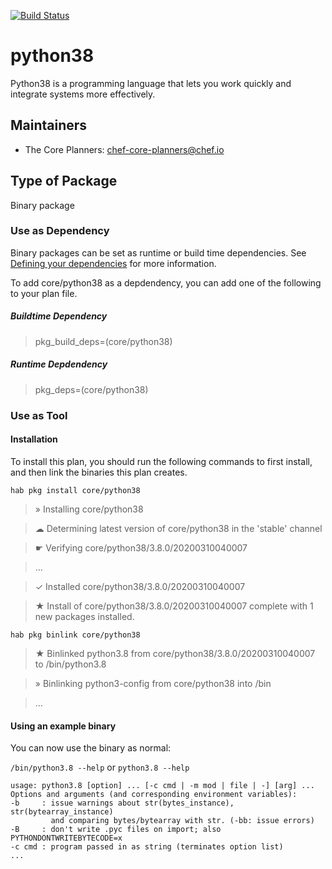 [![Build Status](https://dev.azure.com/chefcorp-partnerengineering/Chef%20Base%20Plans/_apis/build/status/chef-base-plans.python38?repoName=chef-base-plans%2Fpython38&branchName=master)](https://dev.azure.com/chefcorp-partnerengineering/Chef%20Base%20Plans/_build/latest?definitionId=218&repoName=chef-base-plans%2Fpython38&branchName=master)

# python38

Python38 is a programming language that lets you work quickly and integrate systems more effectively.

## Maintainers

* The Core Planners: <chef-core-planners@chef.io>

## Type of Package

Binary package

### Use as Dependency

Binary packages can be set as runtime or build time dependencies. See [Defining your dependencies](https://www.habitat.sh/docs/developing-packages/developing-packages/#sts=Define%20Your%20Dependencies) for more information.

To add core/python38 as a depdendency, you can add one of the following to your plan file.

##### Buildtime Dependency

> pkg_build_deps=(core/python38)

##### Runtime Depdendency

> pkg_deps=(core/python38)

### Use as Tool

#### Installation

To install this plan, you should run the following commands to first install, and then link the binaries this plan creates.

`hab pkg install core/python38`

> » Installing core/python38

> ☁ Determining latest version of core/python38 in the 'stable' channel

> ☛ Verifying core/python38/3.8.0/20200310040007

> ...

> ✓ Installed core/python38/3.8.0/20200310040007

> ★ Install of core/python38/3.8.0/20200310040007 complete with 1 new packages installed.

`hab pkg binlink core/python38`

> ★ Binlinked python3.8 from core/python38/3.8.0/20200310040007 to /bin/python3.8

> » Binlinking python3-config from core/python38 into /bin

> ...

#### Using an example binary
You can now use the binary as normal:

`/bin/python3.8 --help` or `python3.8 --help`

```
usage: python3.8 [option] ... [-c cmd | -m mod | file | -] [arg] ...
Options and arguments (and corresponding environment variables):
-b     : issue warnings about str(bytes_instance), str(bytearray_instance)
         and comparing bytes/bytearray with str. (-bb: issue errors)
-B     : don't write .pyc files on import; also PYTHONDONTWRITEBYTECODE=x
-c cmd : program passed in as string (terminates option list)
...
```
